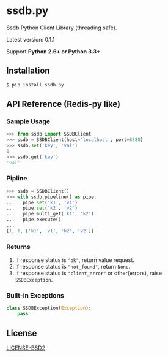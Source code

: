 ssdb.py
=======

Ssdb Python Client Library (threading safe).

Latest version: 0.1.1

Support **Python 2.6+ or Python 3.3+**

Installation
------------

```bash
$ pip install ssdb.py
```

API Reference (Redis-py like)
-----------------------------

### Sample Usage

```python
>>> from ssdb import SSDBClient
>>> ssdb = SSDBClient(host='localhost', port=8888)
>>> ssdb.set('key', 'val')
1
>>> ssdb.get('key')
'val'
```

### Pipline

```python
>>> ssdb = SSDBClient()
>>> with ssdb.pipeline() as pipe:
...   pipe.set('k1', 'v1')
...   pipe.set('k2', 'v2')
...   pipe.multi_get('k1', 'k2')
...   pipe.execute()
...
[1, 1, ['k1', 'v1', 'k2', 'v2']]
```

### Returns

1. If response status is `"ok"`, return value request.
2. If response status is `"not_found"`, return `None`.
3. If response status is `"client_error"` or other(errors), raise `SSDBException`.

### Built-in Exceptions

```python
class SSDBException(Exception):
    pass
```

License
-------

[LICENSE-BSD2](LICENSE-BSD2)
